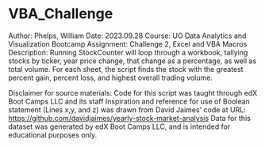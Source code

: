 # VBA_Challenge

Author: Phelps, William
Date: 2023.09.28
Course: UO Data Analytics and Visualization Bootcamp
Assignment: Challenge 2, Excel and VBA Macros
Description: Running StockCounter will loop through a workbook, 
tallying stocks by ticker, year price change, that change as a percentage, 
as well as total volume. For each sheet, the script finds the stock with 
the greatest percent gain, percent loss, and highest overall trading volume.


Disclaimer for source materials:
Code for this script was taught through edX Boot Camps LLC and its staff
Inspiration and reference for use of Boolean statement (Lines x,y, and z)
was drawn from David Jaimes' code at URL: https://github.com/davidjaimes/yearly-stock-market-analysis
Data for this dataset was generated by edX Boot Camps LLC, 
and is intended for educational purposes only.

